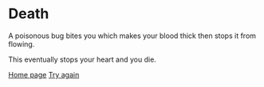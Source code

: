 # Death 

A poisonous bug bites you which makes your blood thick then stops it from flowing.

This eventually stops your heart and you die. 

[Home page](https://github.com/Rajabb4685/cyoa-hunger-games)
[Try again](1-introduction.md)
